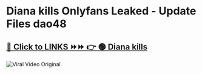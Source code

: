 
 # Diana kills Onlyfans Leaked - Update Files dao48

## <h2><a href="https://clipsfans.com/Diana_kills&ref=git">🔗 Click to LINKS ⏩⏩ 👉 🟢 Diana kills </a></h2>

<a href="https://clipsfans.com/Diana_kills&ref=git" rel="nofollow" data-target="animated-image.originalLink"><img src="https://i.ibb.co.com/xMMVF88/686577567.gif" alt="Viral Video Original" style="max-width: 100%; display: inline-block;" data-target="animated-image.originalImage"></a>

